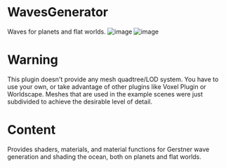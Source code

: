 # WavesGenerator
Waves for planets and flat worlds.
![image](https://github.com/script526/WavesGenerator/assets/32175853/28d6f50e-f3b6-4728-b163-08537acd476e)
![image](https://github.com/script526/WavesGenerator/assets/32175853/b0f3c20b-92cb-4797-9924-6c45d3ecf569)
# Warning
This plugin doesn't provide any mesh quadtree/LOD system. You have to use your own, or take advantage of other plugins like Voxel Plugin or Worldscape. Meshes that are used in the example scenes were just subdivided to achieve the desirable level of detail.
# Content
Provides shaders, materials, and material functions for Gerstner wave generation and shading the ocean, both on planets and flat worlds.
